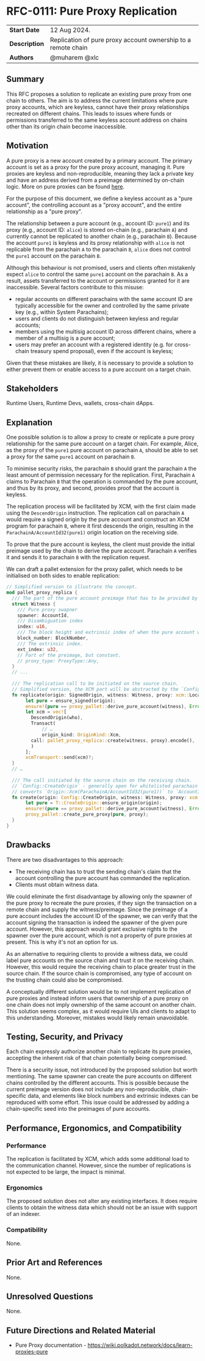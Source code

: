 # RFC-0111: Pure Proxy Replication

|                 |                                                                                             |
| --------------- | ------------------------------------------------------------------------------------------- |
| **Start Date**  | 12 Aug 2024.                                                                                |
| **Description** | Replication of pure proxy account ownership to a remote chain                               |
| **Authors**     | @muharem @xlc                                                                               |

## Summary

This RFC proposes a solution to replicate an existing pure proxy from one chain to others. The aim is to address the current limitations where pure proxy accounts, which are keyless, cannot have their proxy relationships recreated on different chains. This leads to issues where funds or permissions transferred to the same keyless account address on chains other than its origin chain become inaccessible.

## Motivation

A pure proxy is a new account created by a primary account. The primary account is set as a proxy for the pure proxy account, managing it. Pure proxies are keyless and non-reproducible, meaning they lack a private key and have an address derived from a preimage determined by on-chain logic. More on pure proxies can be found [here](https://wiki.polkadot.network/docs/learn-proxies-pure).

For the purpose of this document, we define a keyless account as a "pure account", the controlling account as a "proxy account", and the entire relationship as a "pure proxy".

The relationship between a pure account (e.g., account ID: `pure1`) and its proxy (e.g., account ID: `alice`) is stored on-chain (e.g., parachain `A`) and currently cannot be replicated to another chain (e.g., parachain `B`). Because the account `pure1` is keyless and its proxy relationship with `alice` is not replicable from the parachain `A` to the parachain `B`, `alice` does not control the `pure1` account on the parachain `B`.

Although this behaviour is not promised, users and clients often mistakenly expect `alice` to control the same `pure1` account on the parachain `B`. As a result, assets transferred to the account or permissions granted for it are inaccessible. Several factors contribute to this misuse:
- regular accounts on different parachains with the same account ID are typically accessible for the owner and controlled by the same private key (e.g., within System Parachains);
- users and clients do not distinguish between keyless and regular accounts;
- members using the multisig account ID across different chains, where a member of a multisig is a pure account;
- users may prefer an account with a registered identity (e.g. for cross-chain treasury spend proposal), even if the account is keyless;

Given that these mistakes are likely, it is necessary to provide a solution to either prevent them or enable access to a pure account on a target chain.

## Stakeholders

Runtime Users, Runtime Devs, wallets, cross-chain dApps.

## Explanation

One possible solution is to allow a proxy to create or replicate a pure proxy relationship for the same pure account on a target chain. For example, Alice, as the proxy of the `pure1` pure account on parachain `A`, should be able to set a proxy for the same `pure1` account on parachain `B`.

To minimise security risks, the parachain `B` should grant the parachain `A` the least amount of permission necessary for the replication. First, Parachain `A` claims to Parachain `B` that the operation is commanded by the pure account, and thus by its proxy, and second, provides proof that the account is keyless.

The replication process will be facilitated by XCM, with the first claim made using the `DescendOrigin` instruction. The replication call on parachain `A` would require a signed origin by the pure account and construct an XCM program for parachain `B`, where it first descends the origin, resulting in the `ParachainA/AccountId32(pure1)` origin location on the receiving side.

To prove that the pure account is keyless, the client must provide the initial preimage used by the chain to derive the pure account. Parachain `A` verifies it and sends it to parachain `B` with the replication request.

We can draft a pallet extension for the proxy pallet, which needs to be initialised on both sides to enable replication:

``` rust 
// Simplified version to illustrate the concept.
mod pallet_proxy_replica {
  /// The part of the pure account preimage that has to be provided by a client.
  struct Witness {
    /// Pure proxy swapner
    spawner: AccountId,
    /// Disambiguation index
    index: u16,
    /// The block height and extrinsic index of when the pure account was created.  
    block_number: BlockNumber,
    /// The extrinsic index.
    ext_index: u32,
    // Part of the preimage, but constant.
    // proxy_type: ProxyType::Any,
  } 
  // ...
  
  /// The replication call to be initiated on the source chain.
  // Simplified version, the XCM part will be abstracted by the `Config` trait.
  fn replicate(origin: SignedOrigin, witness: Witness, proxy: xcm::Location) -> ... {
       let pure = ensure_signed(origin);
       ensure!(pure == proxy_pallet::derive_pure_account(witness), Error::NotPureAccount);
       let xcm = vec![
         DescendOrigin(who),
         Transact(
             // …
             origin_kind: OriginKind::Xcm,
	     call: pallet_proxy_replica::create(witness, proxy).encode(),
         )
       ];
       xcmTransport::send(xcm)?;
  }
  // …
  
  /// The call initiated by the source chain on the receiving chain.
  // `Config::CreateOrigin` - generally open for whitelisted parachain IDs and 
  // converts `Origin::Xcm(ParachainA/AccountId32(pure1))` to `AccountID(pure1)`.
  fn create(origin: Config::CreateOrigin, witness: Witness, proxy: xcm::Location) -> ... {
       let pure = T::CreateOrigin::ensure_origin(origin);
       ensure!(pure == proxy_pallet::derive_pure_account(witness), Error::NotPureAccount);
       proxy_pallet::create_pure_proxy(pure, proxy);
  }
}

```

## Drawbacks

There are two disadvantages to this approach:
- The receiving chain has to trust the sending chain's claim that the account controlling the pure account has commanded the replication.
- Clients must obtain witness data.

We could eliminate the first disadvantage by allowing only the spawner of the pure proxy to recreate the pure proxies, if they sign the transaction on a remote chain and supply the witness/preimage. Since the preimage of a pure account includes the account ID of the spawner, we can verify that the account signing the transaction is indeed the spawner of the given pure account. However, this approach would grant exclusive rights to the spawner over the pure account, which is not a property of pure proxies at present. This is why it's not an option for us.

As an alternative to requiring clients to provide a witness data, we could label pure accounts on the source chain and trust it on the receiving chain. However, this would require the receiving chain to place greater trust in the source chain. If the source chain is compromised, any type of account on the trusting chain could also be compromised.

A conceptually different solution would be to not implement replication of pure proxies and instead inform users that ownership of a pure proxy on one chain does not imply ownership of the same account on another chain. This solution seems complex, as it would require UIs and clients to adapt to this understanding. Moreover, mistakes would likely remain unavoidable.

## Testing, Security, and Privacy

Each chain expressly authorize another chain to replicate its pure proxies, accepting the inherent risk of that chain potentially being compromised.

There is a security issue, not introduced by the proposed solution but worth mentioning. The same spawner can create the pure accounts on different chains controlled by the different accounts. This is possible because the current preimage version does not include any non-reproducible, chain-specific data, and elements like block numbers and extrinsic indexes can be reproduced with some effort. This issue could be addressed by adding a chain-specific seed into the preimages of pure accounts.

## Performance, Ergonomics, and Compatibility

### Performance

The replication is facilitated by XCM, which adds some additional load to the communication channel. However, since the number of replications is not expected to be large, the impact is minimal.

### Ergonomics

The proposed solution does not alter any existing interfaces. It does require clients to obtain the witness data which should not be an issue with support of an indexer. 

### Compatibility

None.

## Prior Art and References

None.

## Unresolved Questions

None.

## Future Directions and Related Material

- Pure Proxy documentation - https://wiki.polkadot.network/docs/learn-proxies-pure
